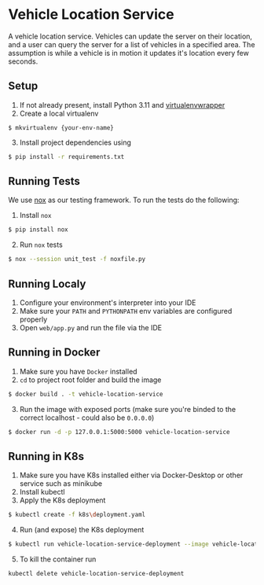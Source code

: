 Vehicle Location Service
========================

A vehicle location service. Vehicles can update the server on their location, and a user
can query the server for a list of vehicles in a specified area. The assumption is while a vehicle is in motion it
updates it's location every few seconds.

## Setup

1. If not already present, install Python 3.11 and [virtualenvwrapper](https://pypi.org/project/virtualenvwrapper/)
2. Create a local virtualenv
```
$ mkvirtualenv {your-env-name}
```
3. Install project dependencies using
```bash
$ pip install -r requirements.txt
```

## Running Tests

We use [nox](https://nox.thea.codes/en/stable/tutorial.html#running-nox-for-the-first-time) as our testing framework. To run the tests do the following:
1. Install `nox`
```bash
$ pip install nox
```
2. Run `nox` tests
```bash
$ nox --session unit_test -f noxfile.py
```

## Running Localy
1. Configure your environment's interpreter into your IDE
2. Make sure your `PATH` and `PYTHONPATH` env variables are configured properly
3. Open `web/app.py` and run the file via the IDE

## Running in Docker
1. Make sure you have `Docker` installed
2. `cd` to project root folder and build the image
```bash
$ docker build . -t vehicle-location-service
```
3. Run the image with exposed ports (make sure you're binded to the correct localhost - could also be `0.0.0.0`)
```bash
$ docker run -d -p 127.0.0.1:5000:5000 vehicle-location-service
```

## Running in K8s
1. Make sure you have K8s installed either via Docker-Desktop or other service such as minikube
2. Install kubectl
3. Apply the K8s deployment
```bash
$ kubectl create -f k8s\deployment.yaml
```
4. Run (and expose) the K8s deployment
```bash
$ kubectl run vehicle-location-service-deployment --image vehicle-location-service --namespace vehicle-location-namespace
```
5. To kill the container run
```bash
kubectl delete vehicle-location-service-deployment
```